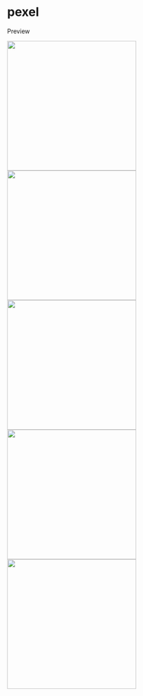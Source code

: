 # pexel

Preview





<img src="https://github.com/user-attachments/assets/0b4af29b-ffa0-4ad9-a61a-2252d58e131d" width="300"/>
<img src="https://github.com/user-attachments/assets/358df115-f2a9-4391-9e02-ff8963921d01" width="300"/>
<img src="https://github.com/user-attachments/assets/1987ef6c-f051-4554-8b5c-5b4639b479b8" width="300"/>
<img src="https://github.com/user-attachments/assets/2fff3172-6669-4624-abfb-dbcdafaba4ea" width="300"/>
<img src="https://github.com/user-attachments/assets/243faa25-c510-42b4-a228-eb5f88bb52ca" width="300"/>

